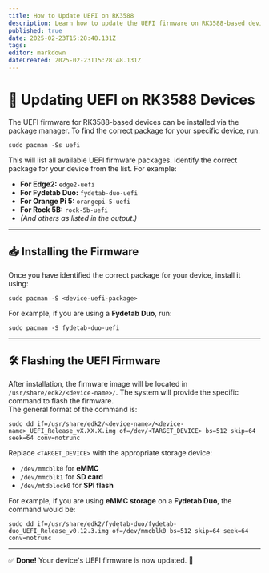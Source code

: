 ```yaml
---
title: How to Update UEFI on RK3588
description: Learn how to update the UEFI firmware on RK3588-based devices running BredOS
published: true
date: 2025-02-23T15:28:48.131Z
tags: 
editor: markdown
dateCreated: 2025-02-23T15:28:48.131Z
---
```


# 🔄 Updating UEFI on RK3588 Devices

The UEFI firmware for RK3588-based devices can be installed via the package manager. To find the correct package for your specific device, run:

```
sudo pacman -Ss uefi
```

This will list all available UEFI firmware packages. Identify the correct package for your device from the list. For example:

- **For Edge2:** `edge2-uefi`
- **For Fydetab Duo:** `fydetab-duo-uefi`
- **For Orange Pi 5:** `orangepi-5-uefi`
- **For Rock 5B:** `rock-5b-uefi`
- *(And others as listed in the output.)*

---

## 📥 Installing the Firmware

Once you have identified the correct package for your device, install it using:

```
sudo pacman -S <device-uefi-package>
```

For example, if you are using a **Fydetab Duo**, run:

```
sudo pacman -S fydetab-duo-uefi
```

---

## 🛠️ Flashing the UEFI Firmware

After installation, the firmware image will be located in `/usr/share/edk2/<device-name>/`. The system will provide the specific command to flash the firmware.  
The general format of the command is:

```
sudo dd if=/usr/share/edk2/<device-name>/<device-name>_UEFI_Release_vX.XX.X.img of=/dev/<TARGET_DEVICE> bs=512 skip=64 seek=64 conv=notrunc
```

Replace `<TARGET_DEVICE>` with the appropriate storage device:  

- `/dev/mmcblk0` for **eMMC**
- `/dev/mmcblk1` for **SD card**
- `/dev/mtdblock0` for **SPI flash**

For example, if you are using **eMMC storage** on a **Fydetab Duo**, the command would be:

```
sudo dd if=/usr/share/edk2/fydetab-duo/fydetab-duo_UEFI_Release_v0.12.3.img of=/dev/mmcblk0 bs=512 skip=64 seek=64 conv=notrunc
```

---

✅ **Done!** Your device's UEFI firmware is now updated. 🚀  
